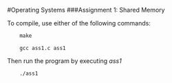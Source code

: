 #Operating Systems
###Assignment 1: Shared Memory

To compile, use either of the following commands:
```txt
    make
```
```
    gcc ass1.c ass1
```

Then run the program by executing *ass1*
```
    ./ass1
```

